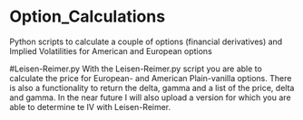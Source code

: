 # Option_Calculations
Python scripts to calculate a couple of options (financial derivatives) and Implied Volatilities for American and European options

#Leisen-Reimer.py
With the Leisen-Reimer.py script you are able to calculate the price for European- and American Plain-vanilla options.
There is also a functionality to return the delta, gamma and a list of the price, delta and gamma.
In the near future I will also upload a version for which you are able to determine te IV with Leisen-Reimer.
